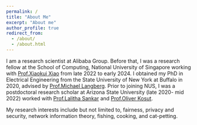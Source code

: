 ```yaml
---
permalink: /
title: "About Me"
excerpt: "About me"
author_profile: true
redirect_from: 
  - /about/
  - /about.html
---
```


I am a research scientist at Alibaba Group. Before that, I was a research fellow at the School of Computing, National University of Singapore working with [Prof.Xiaokui Xiao](https://www.comp.nus.edu.sg/~xiaoxk/) from late 2022 to early 2024. I obtained my PhD in Electrical Engineering from the State University of New York at Buffalo in 2020, advised by [Prof.Michael Langberg](https://www.acsu.buffalo.edu/~mikel/). Prior to joining NUS, I was a postdoctoral research scholar at Arizona State University (late 2020- mid 2022) worked with [Prof.Lalitha Sankar](https://sankar.engineering.asu.edu/) and [Prof.Oliver Kosut](https://sites.google.com/site/okosut/).

My research interests include but not limited to, fairness, privacy and security, network information theory, fishing, cooking, and cat-petting.
